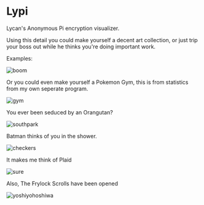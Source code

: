 # Lypi
Lycan's Anonymous Pi encryption visualizer. 

Using this detail you could make yourself a decent art collection, or just trip your boss out while he thinks you're doing important work.

Examples:

![boom](https://github.com/777388/Lypi/assets/96343159/e1728e35-87eb-466e-859c-dbb9f665c8d7)

Or you could even make yourself a Pokemon Gym, this is from statistics from my own seperate program.

![gym](https://github.com/777388/Lypi/assets/96343159/1664c4d8-d918-43ae-9c41-d94d436c75c3)

You ever been seduced by an Orangutan?

![southpark](https://github.com/777388/Lypi/assets/96343159/ab6da3cd-bf7f-4775-9b8c-e345450f8d13)

Batman thinks of you in the shower.


![checkers](https://github.com/777388/Lypi/assets/96343159/dbc5ecc2-5c7f-4d73-9e4f-e5ac74bdaf63)

It makes me think of Plaid

![sure](https://github.com/777388/Lypi/assets/96343159/434cfb10-5fc4-4676-a835-3fae7b923867)


Also, The Frylock Scrolls have been opened

![yoshiyohoshiwa](https://github.com/777388/Lypi/assets/96343159/0a6f0314-e8ba-412e-b475-3f190002cc69)
